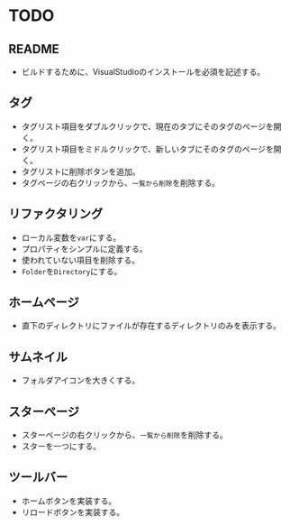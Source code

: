 # TODO
## README
* ビルドするために、VisualStudioのインストールを必須を記述する。
## タグ
* タグリスト項目をダブルクリックで、現在のタブにそのタグのページを開く。
* タグリスト項目をミドルクリックで、新しいタブにそのタグのページを開く。
* タグリストに削除ボタンを追加。
* タグページの右クリックから、`一覧から削除`を削除する。
## リファクタリング 
* ローカル変数を`var`にする。
* プロパティをシンプルに定義する。
* 使われていない項目を削除する。
* `Folder`を`Directory`にする。
## ホームページ
* 直下のディレクトリにファイルが存在するディレクトリのみを表示する。
## サムネイル
* フォルダアイコンを大きくする。
## スターページ
* スターページの右クリックから、`一覧から削除`を削除する。
* スターを一つにする。
## ツールバー
* ホームボタンを実装する。
* リロードボタンを実装する。